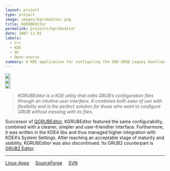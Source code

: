 ```yaml
---
layout: project
type: project
image: images/kgrubeditor.png
title: KGRUBEditor
permalink: projects/kgrubeditor
date: 2007-11-01
labels:
  - C++
  - KDE
  - Qt
  - Open-source
summary: A KDE application for configuring the GNU GRUB Legacy bootloader.
---
```


<div class="ui segment">
  <div class="ui three column grid">
    <div class="column">
      <a href="https://cdn.pling.com/img//hive/content-pre1/75442-1.png"><img class="ui rounded image" src="https://cdn.pling.com/img//hive/content-pre1/75442-1.png"></a>
    </div>
    <div class="column">
      <a href="https://cdn.pling.com/img//hive/content-pre2/75442-2.png"><img class="ui rounded image" src="https://cdn.pling.com/img//hive/content-pre2/75442-2.png"></a>
    </div>
    <div class="column">
      <a href="https://cdn.pling.com/img//hive/content-pre3/75442-3.png"><img class="ui rounded image" src="https://cdn.pling.com/img//hive/content-pre3/75442-3.png"></a>
    </div>
  </div>
</div>

> *KGRUBEditor is a KDE utility that edits GRUB’s configuration files through an intuitive user interface. It combines both ease of use with flexibility and is the perfect solution for those who want to configure GRUB without messing with its files.*

Successor of [QGRUBEditor](/projects/qgrubeditor), KGRUBEditor featured the same configurability, combined with a cleaner, simpler and user-friendlier interface. Furthermore, it was written in the KDE4 libs and thus managed higher integration with KDE4’s System Settings. After reaching an acceptable stage of maturity and stability, KGRUBEditor was also discontinued. Its GRUB2 counterpart is [GRUB2 Editor](/projects/grub2-editor).

<hr/>

[<i class="linux icon"></i>Linux-Apps](https://www.linux-apps.com/p/1127871/)&nbsp;&nbsp;&nbsp;&nbsp;&nbsp;[<i class="code icon"></i>SourceForge](https://sourceforge.net/projects/kgrubeditor/)&nbsp;&nbsp;&nbsp;&nbsp;&nbsp;[<i class="code branch icon"></i>SVN](https://sourceforge.net/p/kgrubeditor/code/HEAD/tree/)
